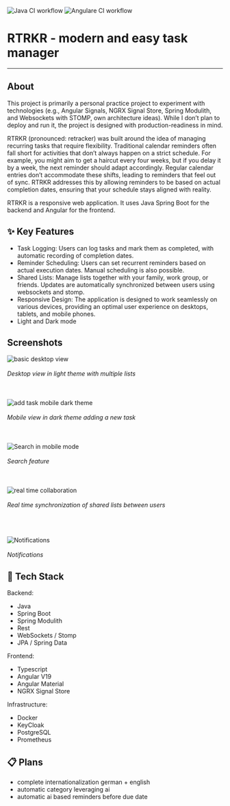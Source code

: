 ![Java CI workflow](https://github.com/lbakker77/retracker/actions/workflows/maven.yml/badge.svg) ![Angulare CI workflow](https://github.com/lbakker77/retracker/actions/workflows/node.js.yml/badge.svg)

# RTRKR - modern and easy task manager

---


## About
This project is primarily a personal practice project to experiment with technologies (e.g., Angular Signals, NGRX Signal Store, Spring Modulith, and Websockets with STOMP, own architecture ideas). While I don’t plan to deploy and run it, the project is designed with production-readiness in mind.

RTRKR (pronounced: retracker) was built around the idea of managing recurring tasks that require flexibility. Traditional calendar reminders often fall short for activities that don’t always happen on a strict schedule. For example, you might aim to get a haircut every four weeks, but if you delay it by a week, the next reminder should adapt accordingly. Regular calendar entries don’t accommodate these shifts, leading to reminders that feel out of sync. RTRKR addresses this by allowing reminders to be based on actual completion dates, ensuring that your schedule stays aligned with reality.

RTRKR is a responsive web application. It uses Java Spring Boot for the backend and Angular for the frontend.

## :sparkles: Key Features
* Task Logging: Users can log tasks and mark them as completed, with automatic recording of completion dates.
* Reminder Scheduling: Users can set recurrent reminders based on actual execution dates. Manual scheduling is also possible.
* Shared Lists: Manage lists together with your family, work group, or friends. Updates are automatically synchronized between users using websockets and stomp.
* Responsive Design: The application is designed to work seamlessly on various devices, providing an optimal user experience on desktops, tablets, and mobile phones.
* Light and Dark mode

## Screenshots

![basic desktop view](assets/screenshot1.png)<br/><br/>
*Desktop view in light theme with multiple lists*
<br/><br/>
<br/><br/>
![add task mobile dark theme](assets/screenshot_add_task.png)<br/><br/>
*Mobile view in dark theme adding a new task*
<br/><br/>
<br/><br/>
![Search in mobile mode](assets/screenshot_search.png)<br/><br/>
*Search feature*
<br/><br/>
<br/><br/>
![real time collaboration](assets/shared_lists.gif)<br/><br/>
*Real time synchronization of shared lists between users*
<br/><br/>
<br/><br/>

![Notifications](assets/screenshot_notifications.png)<br/><br/>
*Notifications*


## :electric_plug: Tech Stack

Backend: 
* Java
* Spring Boot
* Spring Modulith
* Rest
* WebSockets / Stomp
* JPA / Spring Data

Frontend: 
* Typescript
* Angular V19
* Angular Material
* NGRX Signal Store

Infrastructure: 
* Docker
* KeyCloak
* PostgreSQL
* Prometheus



## :clipboard: Plans
* complete internationalization german + english
* automatic category leveraging ai
* automatic ai based reminders before due date
